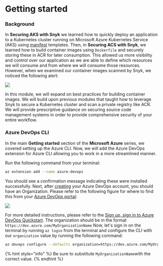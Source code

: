 # Getting started

### Background

In **Securing AKS with Snyk** we learned how to quickly deploy an application to a Kubernetes cluster running on Microsoft Azure Kubernetes Service \(AKS\) using [manifest](https://kubernetes.io/docs/concepts/cluster-administration/manage-deployment/) templates. Then, in **Securing ACS with Snyk**, we learned how to build container images using `Dockerfile` and securely storing these in ACR for later consumption. This allowed us more visibility and control over our application as we are able to define which resources we will consume and from where we will consume those resources. However, when we examined our container images scanned by Snyk, we noticed the following alert:

![](../../../../.gitbook/assets/snyk_scan_06.png)

In this module, we will expand on best practices for building container images. We will build upon previous modules that taught how to leverage Snyk to secure a Kubernetes cluster and scan a private registry like ACR. We will provide prescriptive guidance on securing source code management systems in order to provide comprehensive security of your entire workflow.

### Azure DevOps CLI

In the main **Getting started** section of the **Microsoft Azure** series, we covered setting up the Azure CLI. Now, we will add the Azure DevOps extension for Azure CLI allowing you to work in a more streamlined manner.

Run the following command from your terminal:

```bash
az extension add --name azure-devops
```

You should see a confirmation message indicating these were installed successfully. Next, after [creating](https://azure.microsoft.com/en-us/services/devops/) your Azure DevOps account, you should have an Organization. Please refer to the following figure for where to find this from your [Azure DevOps portal](https://aex.dev.azure.com/):

![](../../../../.gitbook/assets/azure_devops_01.png)

For more detailed instructions, please refer to the [Sign up, sign in to Azure DevOps Quickstart](https://docs.microsoft.com/en-us/azure/devops/user-guide/sign-up-invite-teammates?view=azure-devops). The organization should be in the format `https://dev.azure.com/MyOrganizationName` Now, let's sign in on the terminal by running `az login` from the terminal and configure the CLI with our `organization` value by running the following command:

```bash
az devops configure --defaults organization=https://dev.azure.com/MyOrganizationName/
```

{% hint style="info" %}
Be sure to substitute `MyOrganizationName`with the correct value.
{% endhint %}



